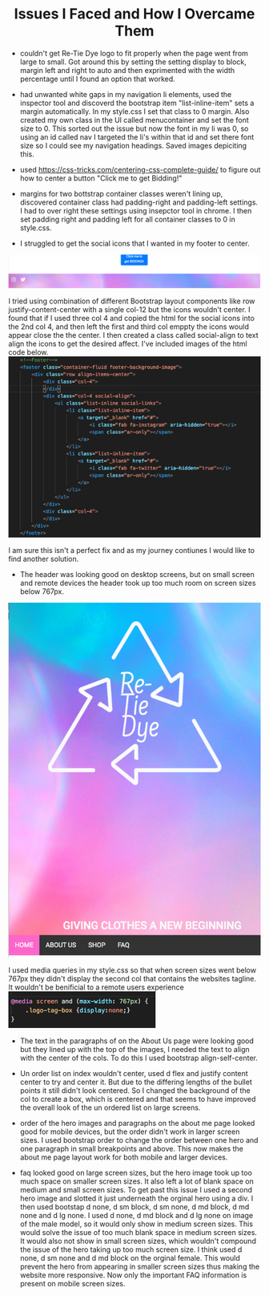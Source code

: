 <h1 style="text-align: center;">Issues I Faced and How I Overcame Them</h1>

* couldn't get Re-Tie Dye logo to fit properly when the page went from large to small. Got around this by setting the setting display to block, margin left and right to auto and then exprimented with the width percentage until I found an option that worked. 

* had unwanted white gaps in my navigation li elements, used the inspector tool and discoverd the bootstrap item "list-inline-item" sets a margin automatically. In my style.css I set that class to 0 margin. Also created my own class in the Ul called menucontainer and set the font size to 0. This sorted out the issue but now the font in my li was 0, so using an id called nav I targeted the li's within that id and set there font size so I could see my navigation headings. Saved images depiciting this. 

* used https://css-tricks.com/centering-css-complete-guide/ to figure out how to center a button "Click me to get Bidding!"

* margins for two bottstrap container classes weren't lining up, discovered container class had padding-right and padding-left settings. I had to over right these settings using insepctor tool in chrome. I then set padding right and padding left for all container classes to 0 in style.css.

* I struggled to get the social icons that I wanted in my footer to center. 
<img src="assets/images/issues-images/can'tgetsocialstocenter.png">

I tried using combination of different Bootstrap layout components like row justify-content-center with a single col-12 but the icons wouldn't center. I found that if I used three col 4 and copied the html for the social icons into the 2nd col 4, and then left the first and third col emppty the icons would appear close the the center. I then created a class called social-align to text align the icons to get the desired affect. I've included images of the html code below. 
<img src="assets/images/issues-images/can'tgetsocialstocenterfix.png">

I am sure this isn't a perfect fix and as my journey contiunes I would like to find another solution.


* The header was looking good on desktop screens, but on small screen and remote devices the header took up too much room on screen sizes below 767px. 
<img src="assets/images/issues-images/largeheaderinmobileview.png">

I used media queries in my style.css so that when screen sizes went below 767px they didn't display the second col that contains the websites tagline. It wouldn't be benificial to a remote users experience
<img src="assets/images/issues-images/largeheaderinmobileviewfix.png">

* The text in the paragraphs of on the About Us page were looking good but they lined up with the top of the images, I needed the text to align with the center of the cols. To do this I used bootstrap align-self-center. 

* Un order list on index wouldn't center, used d flex and justify content center to try and center it. But due to the differing lengths of the bullet points it still didn't look centered. So I changed the background of the col to create a box, which is centered and that seems to have improved the overall look of the un ordered list on large screens. 

* order of the hero images and paragraphs on the about me page looked good for mobile devices, but the order didn't work in larger screen sizes. I used bootstrap order to change the order between one hero and one paragraph in small breakpoints and above. This now makes the about me page layout work for both mobile and larger devices.

* faq looked good on large screen sizes, but the hero image took up too much space on smaller screen sizes. It also left a lot of blank space on medium and small screen sizes. To get past this issue I used a second hero image and slotted it just underneath the orginal hero using a div. I then used bootstap d none, d sm block, d sm none, d md block, d md none and d lg none. I used d none, d md block and d lg none on image of the male model, so it would only show in medium screen sizes. This would solve the issue of too much blank space in medium screen sizes. It would also not show in small screen sizes, which wouldn't compound the issue of the hero taking up too much screen size. I think used d none, d sm none and d md block on the orginal female. This would prevent the hero from appearing in smaller screen sizes thus making the website more responsive. Now only the important FAQ information is present on mobile screen sizes. 
